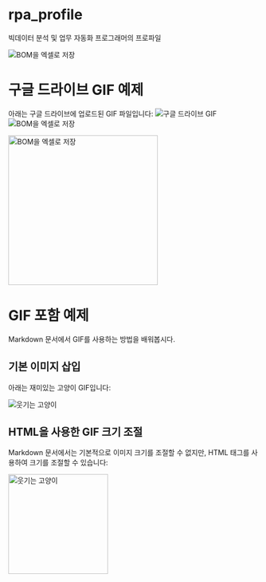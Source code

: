 # rpa_profile
빅데이터 분석 및 업무 자동화 프로그래머의 프로파일

<img src="[https://drive.google.com/file/d/1FM1RmmAGy1k-bqaVY5MkwD0xUpHSYcNU/view?usp=sharing](https://drive.google.com/file/d/1FM1RmmAGy1k-bqaVY5MkwD0xUpHSYcNU)" alt="BOM을 엑셀로 저장">

# 구글 드라이브 GIF 예제
아래는 구글 드라이브에 업로드된 GIF 파일입니다:
![구글 드라이브 GIF](https://drive.google.com/file/d/1FM1RmmAGy1k-bqaVY5MkwD0xUpHSYcNU/view?usp=sharing)
<img src="https://drive.google.com/file/d/1FM1RmmAGy1k-bqaVY5MkwD0xUpHSYcNU/view?usp=sharing" alt="BOM을 엑셀로 저장">

<img src="https://drive.google.com/uc?export=view&id=1aB2c3D4eFgH5ijKlmnOpQrstUVWXYz" alt="BOM을 엑셀로 저장" width="300"/>

# GIF 포함 예제

Markdown 문서에서 GIF를 사용하는 방법을 배워봅시다.

## 기본 이미지 삽입

아래는 재미있는 고양이 GIF입니다:

![웃기는 고양이](https://media.giphy.com/media/JIX9t2j0ZTN9S/giphy.gif)

## HTML을 사용한 GIF 크기 조절

Markdown 문서에서는 기본적으로 이미지 크기를 조절할 수 없지만, HTML 태그를 사용하여 크기를 조절할 수 있습니다:

<img src="https://media.giphy.com/media/JIX9t2j0ZTN9S/giphy.gif" alt="웃기는 고양이" width="200"/>
